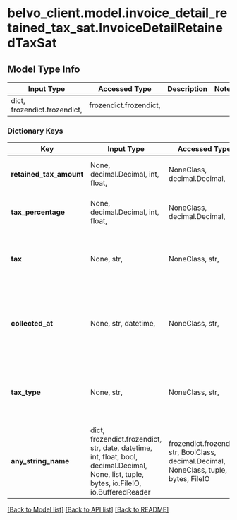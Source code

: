 # belvo_client.model.invoice_detail_retained_tax_sat.InvoiceDetailRetainedTaxSat

## Model Type Info
Input Type | Accessed Type | Description | Notes
------------ | ------------- | ------------- | -------------
dict, frozendict.frozendict,  | frozendict.frozendict,  |  | 

### Dictionary Keys
Key | Input Type | Accessed Type | Description | Notes
------------ | ------------- | ------------- | ------------- | -------------
**retained_tax_amount** | None, decimal.Decimal, int, float,  | NoneClass, decimal.Decimal,  | The amount of retained tax. | value must be a 32 bit float
**tax_percentage** | None, decimal.Decimal, int, float,  | NoneClass, decimal.Decimal,  | The percentage of tax retained. | value must be a 32 bit float
**tax** | None, str,  | NoneClass, str,  | The type of retained tax (for example, ISR, IVA or IEPS). | 
**collected_at** | None, str, datetime,  | NoneClass, str,  | The ISO-8601 timestamp when the data point was collected. | [optional] value must conform to RFC-3339 date-time
**tax_type** | None, str,  | NoneClass, str,  | **Note**: This field is not applicable for SAT Mexico and will return &#x60;null&#x60;.  | [optional] 
**any_string_name** | dict, frozendict.frozendict, str, date, datetime, int, float, bool, decimal.Decimal, None, list, tuple, bytes, io.FileIO, io.BufferedReader | frozendict.frozendict, str, BoolClass, decimal.Decimal, NoneClass, tuple, bytes, FileIO | any string name can be used but the value must be the correct type | [optional]

[[Back to Model list]](../../README.md#documentation-for-models) [[Back to API list]](../../README.md#documentation-for-api-endpoints) [[Back to README]](../../README.md)

